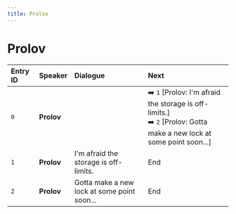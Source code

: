 ```yaml
---
title: Prolov
---
```


# Prolov


| Entry ID | Speaker | Dialogue | Next |
| :------- | :------ | :------- | :------------ |
| `0` | **Prolov** |  | ➡️ `1` \[Prolov: I'm afraid the storage is off\-limits\.\]<br>➡️ `2` \[Prolov: Gotta make a new lock at some point soon\.\.\.\] |
| `1` | **Prolov** | I'm afraid the storage is off\-limits\. | End |
| `2` | **Prolov** | Gotta make a new lock at some point soon\.\.\. | End |
